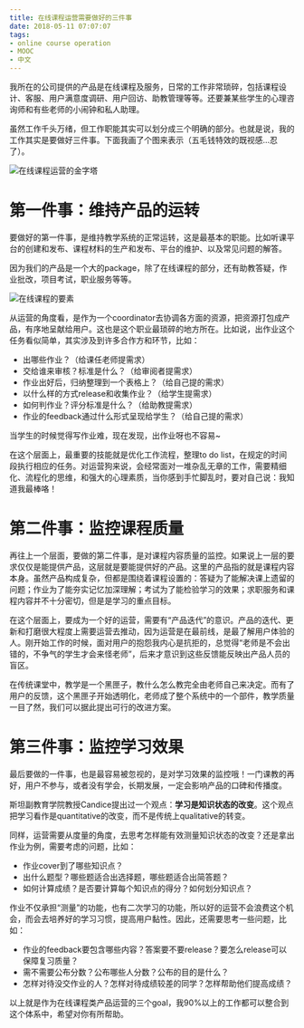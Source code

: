 ```yaml
---
title: 在线课程运营需要做好的三件事
date: 2018-05-11 07:07:07
tags:
- online course operation
- MOOC
- 中文
---
```

我所在的公司提供的产品是在线课程及服务，日常的工作非常琐碎，包括课程设计、客服、用户满意度调研、用户回访、助教管理等等。还要兼某些学生的心理咨询师和有些老师的小闹钟和私人助理。

虽然工作千头万绪，但工作职能其实可以划分成三个明确的部分。也就是说，我的工作其实是要做好三件事。下面我画了个图来表示（五毛钱特效的既视感...忍了）。

![在线课程运营的金字塔](paramiad.jpeg)

# 第一件事：维持产品的运转

要做好的第一件事，是维持教学系统的正常运转，这是最基本的职能。比如听课平台的创建和发布、课程材料的生产和发布、平台的维护、以及常见问题的解答。

因为我们的产品是一个大的package，除了在线课程的部分，还有助教答疑，作业批改，项目考试，职业服务等等。

![在线课程的要素](components.jpeg)

从运营的角度看，是作为一个coordinator去协调各方面的资源，把资源打包成产品，有序地呈献给用户。这也是这个职业最琐碎的地方所在。比如说，出作业这个任务看似简单，其实涉及到许多合作方和环节，比如：

* 出哪些作业？（给课任老师提需求）
* 交给谁来审核？标准是什么？（给审阅者提需求）
* 作业出好后，归纳整理到一个表格上？（给自己提的需求）
* 以什么样的方式release和收集作业？（给学生提需求）
* 如何判作业？评分标准是什么？（给助教提需求）
* 作业的feedback通过什么形式呈现给学生？（给自己提的需求）

当学生的时候觉得写作业难，现在发现，出作业呀也不容易~

在这个层面上，最重要的技能就是优化工作流程，整理to do list，在规定的时间段执行相应的任务。对运营狗来说，会经常面对一堆杂乱无章的工作，需要精细化、流程化的思维，和强大的心理素质，当你感到手忙脚乱时，要对自己说：我知道我最棒咯！

# 第二件事：监控课程质量

再往上一个层面，要做的第二件事，是对课程内容质量的监控。如果说上一层的要求仅仅是能提供产品，这层就是要能提供好的产品。这里的产品指的就是课程内容本身。虽然产品构成复杂，但都是围绕着课程设置的：答疑为了能解决课上遗留的问题；作业为了能夯实记忆加深理解；考试为了能检验学习的效果；求职服务和课程内容并不十分密切，但是是学习的重点目标。

在这个层面上，要成为一个好的运营，需要有“产品迭代”的意识。产品的迭代、更新和打磨很大程度上需要运营去推动，因为运营是在最前线，是最了解用户体验的人。刚开始工作的时候，面对用户的抱怨我内心是抗拒的，总觉得“老师是不会出错的，不争气的学生才会来怪老师”，后来才意识到这些反馈能反映出产品人员的盲区。

在传统课堂中，教学是一个黑匣子，教什么怎么教完全由老师自己来决定。而有了用户的反馈，这个黑匣子开始透明化，老师成了整个系统中的一个部件，教学质量一目了然，我们可以据此提出可行的改进方案。

# 第三件事：监控学习效果

最后要做的一件事，也是最容易被忽视的，是对学习效果的监控哦！一门课教的再好，用户不参与，或者没有学会，长期发展，一定会影响产品的口碑和传播度。

斯坦副教育学院教授Candice提出过一个观点：**学习是知识状态的改变**。这个观点把学习看作是quantitative的改变，而不是传统上qualitative的转变。

同样，运营需要从度量的角度，去思考怎样能有效测量知识状态的改变？还是拿出作业为例，需要考虑的问题，比如：
* 作业cover到了哪些知识点？
* 出什么题型？哪些题适合出选择题，哪些题适合出简答题？
* 如何计算成绩？是否要计算每个知识点的得分？如何划分知识点？

作业不仅承担“测量”的功能，也有二次学习的功能，所以好的运营不会浪费这个机会，而会去培养好的学习习惯，提高用户黏性。因此，还需要思考一些问题，比如：

* 作业的feedback要包含哪些内容？答案要不要release？要怎么release可以保障复习质量？
* 需不需要公布分数？公布哪些人分数？公布的目的是什么？
* 怎样对待没交作业的人？怎样对待成绩较差的同学？怎样帮助他们提高成绩？

以上就是作为在线课程类产品运营的三个goal，我90%以上的工作都可以整合到这个体系中，希望对你有所帮助。

